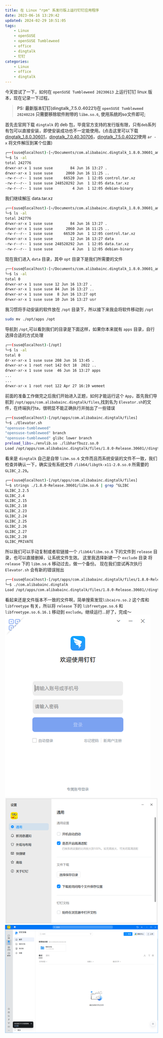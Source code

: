 ```yaml
---
title: 在 Linux "rpm" 系发行版上运行钉钉应用程序
date: 2023-06-16 13:29:42
updated: 2024-02-29 10:51:05
tags:
    - Linux
    - openSUSE
    - openSUSE Tumbleweed
    - office
    - dingtalk
    - 钉钉
categories:
    - Linux
    - office
    - dingtalk
---
```


今天尝试了一下，如何在 `openSUSE Tumbleweed 20230613` 上运行钉钉 linux 版本，现在记录一下过程。
> **PS: 最新版本钉钉(dingtalk_7.5.0.40221)在 `openSUSE Tumbleweed 20240226` 只需要移除软件附带的 `libm.so.6`, 使用系统的so文件即可;**
<!-- more -->
首先去官网下载 `dingtalk` 的 deb 包，毕竟官方支持的发行版有限，只有`deb`系列有包可以直接安装，即使安装成功也不一定能使用。(点击这里可以下载 [dingtalk_1.8.0.30601](https://dtapp-pub.dingtalk.com/dingtalk-desktop/xc_dingtalk_update/linux_deb/Release/com.alibabainc.dingtalk_1.8.0.30601_amd64.deb)，[dingtalk_7.0.40.30706](https://dtapp-pub.dingtalk.com/dingtalk-desktop/xc_dingtalk_update/linux_deb/Release/com.alibabainc.dingtalk_7.0.40.30706_amd64.deb)，[dingtalk_7.5.0.40221](https://dtapp-pub.dingtalk.com/dingtalk-desktop/xc_dingtalk_update/linux_deb/Release/com.alibabainc.dingtalk_7.5.0.40221_amd64.deb)使用 `ar -x` 将文件解压到某个位置)
```bash
┌──(suse@localhost)-[~/Documents/com.alibabainc.dingtalk_1.8.0.30601_amd64]
└─$ ls -al
total 242776
drwxr-xr-x 1 suse suse        84 Jun 16 13:27 .
drwxr-xr-x 1 suse suse      2060 Jun 16 11:25 ..
-rw-r--r-- 1 suse suse     66520 Jun  1 12:05 control.tar.xz
-rw-r--r-- 1 suse suse 248528292 Jun  1 12:05 data.tar.xz
-rw-r--r-- 1 suse suse         4 Jun  1 12:05 debian-binary
```
我们继续解压 data.tar.xz
```bash
┌──(suse@localhost)-[~/Documents/com.alibabainc.dingtalk_1.8.0.30601_amd64]
└─$ ls -al
total 242776
drwxr-xr-x 1 suse suse        84 Jun 16 13:27 .
drwxr-xr-x 1 suse suse      2060 Jun 16 11:25 ..
-rw-r--r-- 1 suse suse     66520 Jun  1 12:05 control.tar.xz
drwxr-xr-x 1 suse suse        12 Jun 16 13:27 data
-rw-r--r-- 1 suse suse 248528292 Jun  1 12:05 data.tar.xz
-rw-r--r-- 1 suse suse         4 Jun  1 12:05 debian-binary

```
现在我们进入 `data` 目录，其中 `opt` 目录下是我们所需要的文件
```bash
┌──(suse@localhost)-[~/Documents/com.alibabainc.dingtalk_1.8.0.30601_amd64/data]
└─$ ls -al
total 0
drwxr-xr-x 1 suse suse 12 Jun 16 13:27 .
drwxr-xr-x 1 suse suse 84 Jun 16 13:27 ..
drwxr-xr-x 1 suse suse  8 Jun 16 13:27 opt
drwxr-xr-x 1 suse suse 10 Jun 16 13:27 usr
```
我习惯将手动安装的软件放在 `/opt` 目录下，所以接下来我会将软件移动到 `/opt`
```bash
sudo mv ./opt/apps /opt
```
导航到 `/opt`,可以看到我们的目录是下面这样，如果你本来就有 `apps` 目录，自行选择合适的方式处理
```bash
┌──(suse@localhost)-[/opt]
└─$ ls -al
total 0
dr-xr-xr-x 1 suse suse 208 Jun 16 13:45 .
drwxr-xr-x 1 root root 142 Oct 18  2022 ..
drwxr-xr-x 1 suse suse  46 Jun 16 13:27 apps
...
...
drwxr-xr-x 1 root root 122 Apr 27 16:19 wemeet
```
前面的准备工作做完之后我们开始进入正题，如何才能运行这个 `App`，首先我们导航到 `/opt/apps/com.alibabainc.dingtalk/files`,找到名为 `Elevator.sh`的文件，在终端执行ta，很明显不能正确执行并抛出了一些错误
```bash
┌──(suse@localhost)-[/opt/apps/com.alibabainc.dingtalk/files]
└─$ ./Elevator.sh 
"opensuse-tumbleweed"
"opensuse-tumbleweed" branch
"opensuse-tumbleweed" glibc lower branch
preload_libs=./envlib.so ./libharfbuzz.so.0
Load /opt/apps/com.alibabainc.dingtalk/files/1.8.0-Release.30601//dingtalk_dll.so failed! Err=./libm.so.6: version `GLIBC_2.29' not found (required by /lib64/libgtk-x11-2.0.so.0)
```
看来是 `dingtalk` 自己是自带 `libm.so.6` 文件而且而系统安装的文件不一致，我们检查并确认一下，确实没有系统文件 `/lib64/libgtk-x11-2.0.so.0` 所需要的 `GLIBC_2.29`。
```bash
┌──(suse@localhost)-[/opt/apps/com.alibabainc.dingtalk/files]
└─$ strings ./1.8.0-Release.30601/libm.so.6 | grep ^GLIBC
GLIBC_2.2.5
GLIBC_2.4
GLIBC_2.15
GLIBC_2.18
GLIBC_2.23
GLIBC_2.24
GLIBC_2.25
GLIBC_2.26
GLIBC_2.27
GLIBC_2.28
GLIBC_PRIVATE
```
所以我们可以手动复制或者软链接一个 `/lib64/libm.so.6` 下的文件到 `release` 目录，也可以直接删掉，让系统文件生效。
这里我选择新建一个 `exclude` 目录 将 `release` 下的 `libm.so.6` 移动过去，做一个备份。
现在我们尝试再次执行 `Elevator.sh` 会有新的错误抛出
```bash
┌──(suse@localhost)-[/opt/apps/com.alibabainc.dingtalk/files/1.8.0-Release.30601]
└─$ ./com.alibabainc.dingtalk 
Load /opt/apps/com.alibabainc.dingtalk/files/1.8.0-Release.30601//dingtalk_dll.so failed! Err=/lib64/libcairo.so.2: undefined symbol: FT_Get_Color_Glyph_Layer
```
看起来还是文件版本不一致的文件啊，简单搜索发现`libcairo.so.2` 这个库和 `libfreetype` 有关，所以将 `release` 下的 `libfreetype.so.6` 和 `libfreetype.so.6.16.1` 移动到 `exclude`。继续运行...好了，完成～
![dingtalk 登录](./assets/img/dingtalk/dingtalk_login.png)
![dingtalk 设置](./assets/img/dingtalk/dingtalk_preferences.png)
![dingtalk 文档](./assets/img/dingtalk/dingtalk_online.png)